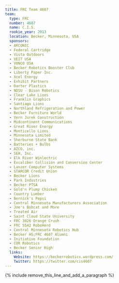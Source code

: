 ```yaml
---
title: FRC Team 4607
team:
  type: FRC
  number: 4607
  name: C.I.S.
  rookie_year: 2013
  location: Becker, Minnesota, USA
  sponsors:
  - ARCONIC
  - Federal Cartridge
  - Vista Outdoors
  - VEIT USA
  - VONCO USA
  - Becker Robotics Booster Club
  - Liberty Paper Inc.
  - Xcel Energy
  - Exhibit Partners
  - Darter Plastics
  - NDSU - Bison Robotics
  - Clear Lake Lions
  - Franklin Graphics
  - Santiago Lions
  - Northland Refrigeration and Power
  - Becker Furniture World
  - Vern Jurek Construction
  - Midcontinent Communications
  - Great River Energy
  - Monticello Lions
  - Minnesota Limited
  - Sherburne State Bank
  - Batteries + Bulbs
  - AZCO, inc.
  - SEH, Inc.
  - Elk River Winlectric
  - Excaliber Collision and Conversion Center
  - Lanzer Computer Systems
  - STARCOR Credit Union
  - Becker Lions
  - Park Industries
  - Becker PTSA
  - Gold'n Plump Chicken
  - Country Lumber
  - Bernick's Pepsi
  - Central Minnesota Manufacturers Association
  - Joe's Bobcat and More
  - Treated Air
  - Saint Cloud State University
  - FRC 3026 Orange Crush
  - FRC 5542 RoboHerd
  - Central Minnesota Robotics Hub
  - Becker HS;FRC 4607 Alumni
  - Initiative Foundation
  - COR Robotics
  - Becker Senior High
  links:
    Website: https://beckerrobotics.wordpress.com/
    Twitter: https://twitter.com/cis4607
---
```


{% include remove_this_line_and_add_a_paragraph %}